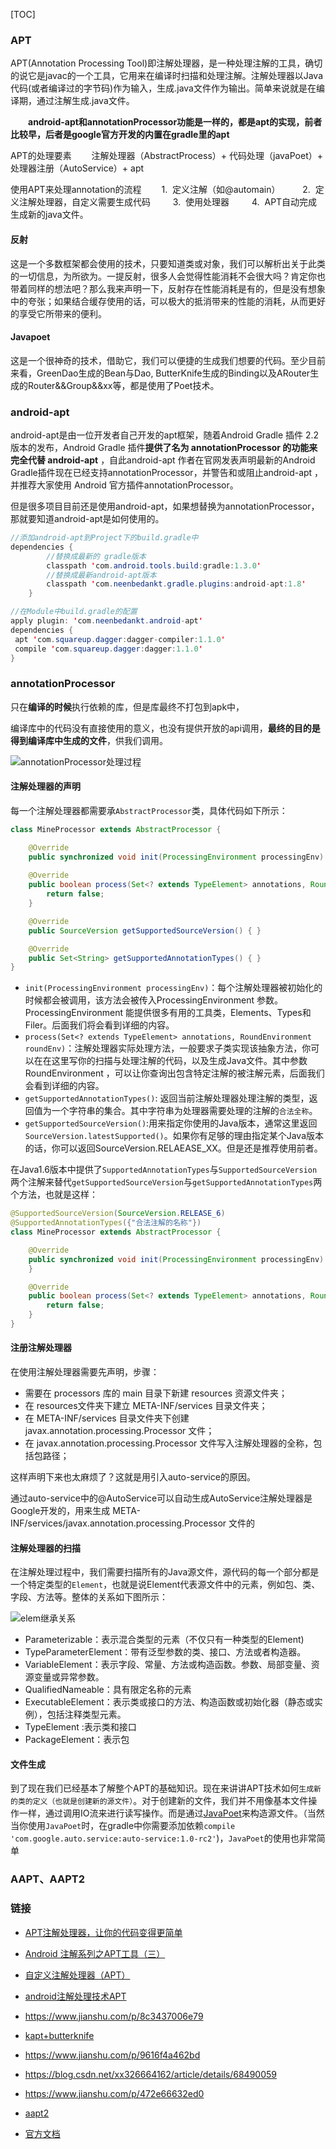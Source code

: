 [TOC]



### APT

APT(Annotation Processing Tool)即注解处理器，是一种处理注解的工具，确切的说它是javac的一个工具，它用来在编译时扫描和处理注解。注解处理器以Java代码(或者编译过的字节码)作为输入，生成.java文件作为输出。简单来说就是在编译期，通过注解生成.java文件。

　　**android-apt和annotationProcessor功能是一样的，都是apt的实现，前者比较早，后者是google官方开发的内置在gradle里的apt**

APT的处理要素
　　注解处理器（AbstractProcess）+ 代码处理（javaPoet）+ 处理器注册（AutoService）+ apt

使用APT来处理annotation的流程
　　1.  定义注解（如@automain） 
　　2.  定义注解处理器，自定义需要生成代码 
　　3.  使用处理器 
　　4.  APT自动完成生成新的java文件。



#### 反射

这是一个多数框架都会使用的技术，只要知道类或对象，我们可以解析出关于此类的一切信息，为所欲为。一提反射，很多人会觉得性能消耗不会很大吗？肯定你也带着同样的想法吧？那么我来声明一下，反射存在性能消耗是有的，但是没有想象中的夸张；如果结合缓存使用的话，可以极大的抵消带来的性能的消耗，从而更好的享受它所带来的便利。



#### Javapoet

这是一个很神奇的技术，借助它，我们可以便捷的生成我们想要的代码。至少目前来看，GreenDao生成的Bean与Dao, ButterKnife生成的Binding以及ARouter生成的Router&&Group&&xx等，都是使用了Poet技术。



### android-apt

android-apt是由一位开发者自己开发的apt框架，随着Android Gradle 插件 2.2 版本的发布，Android Gradle 插件**提供了名为 annotationProcessor 的功能来完全代替 android-apt** ，自此android-apt 作者在官网发表声明最新的Android Gradle插件现在已经支持annotationProcessor，并警告和或阻止android-apt ，并推荐大家使用 Android 官方插件annotationProcessor。

但是很多项目目前还是使用android-apt，如果想替换为annotationProcessor，那就要知道android-apt是如何使用的。

```java
//添加android-apt到Project下的build.gradle中
dependencies {
        //替换成最新的 gradle版本
        classpath 'com.android.tools.build:gradle:1.3.0'
        //替换成最新android-apt版本
        classpath 'com.neenbedankt.gradle.plugins:android-apt:1.8'
    }

//在Module中build.gradle的配置
apply plugin: 'com.neenbedankt.android-apt'
dependencies {
 apt 'com.squareup.dagger:dagger-compiler:1.1.0'
 compile 'com.squareup.dagger:dagger:1.1.0'
}
```



### annotationProcessor

只在**编译的时候**执行依赖的库，但是库最终不打包到apk中，

编译库中的代码没有直接使用的意义，也没有提供开放的api调用，**最终的目的是得到编译库中生成的文件**，供我们调用。

![annotationProcessor处理过程](http://r.photo.store.qq.com/psb?/V14L47VC0w3vOf/d5.nZD0POZu0k6gI0JLspOlRUTERF1vMX0GtjexeWy4!/r/dL4AAAAAAAAA)



#### 注解处理器的声明

每一个注解处理器都需要承`AbstractProcessor`类，具体代码如下所示：

```java
class MineProcessor extends AbstractProcessor {

    @Override
    public synchronized void init(ProcessingEnvironment processingEnv) {}
    
    @Override
    public boolean process(Set<? extends TypeElement> annotations, RoundEnvironment roundEnv) {
        return false;
    }

    @Override
    public SourceVersion getSupportedSourceVersion() { }

    @Override
    public Set<String> getSupportedAnnotationTypes() { }
}
```

- `init(ProcessingEnvironment processingEnv)`：每个注解处理器被初始化的时候都会被调用，该方法会被传入ProcessingEnvironment 参数。ProcessingEnvironment 能提供很多有用的工具类，Elements、Types和Filer。后面我们将会看到详细的内容。
-  `process(Set<? extends TypeElement> annotations, RoundEnvironment roundEnv)`：注解处理器实际处理方法，一般要求子类实现该抽象方法，你可以在在这里写你的扫描与处理注解的代码，以及生成Java文件。其中参数RoundEnvironment ，可以让你查询出包含特定注解的被注解元素，后面我们会看到详细的内容。
-  `getSupportedAnnotationTypes()`: 返回当前注解处理器处理注解的类型，返回值为一个字符串的集合。其中字符串为处理器需要处理的注解的`合法全称`。
-  `getSupportedSourceVersion()`:用来指定你使用的Java版本，通常这里返回`SourceVersion.latestSupported()`。如果你有足够的理由指定某个Java版本的话，你可以返回SourceVersion.RELAEASE_XX。但是还是推荐使用前者。

在Java1.6版本中提供了`SupportedAnnotationTypes`与`SupportedSourceVersion`两个注解来替代`getSupportedSourceVersion`与`getSupportedAnnotationTypes`两个方法，也就是这样：

```java
@SupportedSourceVersion(SourceVersion.RELEASE_6)
@SupportedAnnotationTypes({"合法注解的名称"})
class MineProcessor extends AbstractProcessor {

    @Override
    public synchronized void init(ProcessingEnvironment processingEnv) {
    }

    @Override
    public boolean process(Set<? extends TypeElement> annotations, RoundEnvironment roundEnv) {
        return false;
    }
}
```



#### 注册注解处理器

在使用注解处理器需要先声明，步骤：

- 需要在 processors 库的 main 目录下新建 resources 资源文件夹；
- 在 resources文件夹下建立 META-INF/services 目录文件夹；
- 在 META-INF/services 目录文件夹下创建 javax.annotation.processing.Processor 文件；
- 在 javax.annotation.processing.Processor 文件写入注解处理器的全称，包括包路径；

这样声明下来也太麻烦了？这就是用引入auto-service的原因。

通过auto-service中的@AutoService可以自动生成AutoService注解处理器是Google开发的，用来生成 META-INF/services/javax.annotation.processing.Processor 文件的



#### 注解处理器的扫描

在注解处理过程中，我们需要扫描所有的Java源文件，源代码的每一个部分都是一个特定类型的`Element`，也就是说Element代表源文件中的元素，例如包、类、字段、方法等。整体的关系如下图所示：

![elem继承关系](http://r.photo.store.qq.com/psb?/V14L47VC0w3vOf/Xx2X.mEiKkED8hrOqt7jdmjiAMpnmlm.inoU6wIUHVM!/r/dL8AAAAAAAAA)

- Parameterizable：表示混合类型的元素（不仅只有一种类型的Element)
- TypeParameterElement：带有泛型参数的类、接口、方法或者构造器。
- VariableElement：表示字段、常量、方法或构造函数。参数、局部变量、资源变量或异常参数。
- QualifiedNameable：具有限定名称的元素
- ExecutableElement：表示类或接口的方法、构造函数或初始化器（静态或实例），包括注释类型元素。
- TypeElement :表示类和接口
- PackageElement：表示包



#### 文件生成

到了现在我们已经基本了解整个APT的基础知识。现在来讲讲APT技术如何`生成新的类的定义（也就是创建新的源文件）`。对于创建新的文件，我们并不用像基本文件操作一样，通过调用IO流来进行读写操作。而是通过[JavaPoet](https://github.com/square/javapoet)来构造源文件。（当然当你使用`JavaPoet`时，在gradle中你需要添加依赖`compile 'com.google.auto.service:auto-service:1.0-rc2'`)，`JavaPoet`的使用也非常简单



### AAPT、AAPT2





### 链接

- [APT注解处理器，让你的代码变得更简单](http://m.imooc.com/article/34181)
- [Android 注解系列之APT工具（三）](https://www.jianshu.com/p/fcba7013b0b0)
- [自定义注解处理器（APT）](https://www.cnblogs.com/wondertwo/p/6017403.html)

- [android注解处理技术APT](https://www.cnblogs.com/linghu-java/p/10118182.html)

- <https://www.jianshu.com/p/8c3437006e79>
- [kapt+butterknife](https://www.jianshu.com/p/cb5795d7847c)

- https://www.jianshu.com/p/9616f4a462bd

- https://blog.csdn.net/xx326664162/article/details/68490059

- https://www.jianshu.com/p/472e66632ed0

- [aapt2](https://www.jianshu.com/p/839969887e2c)

- [官方文档](https://developer.android.com/studio/command-line/aapt2)